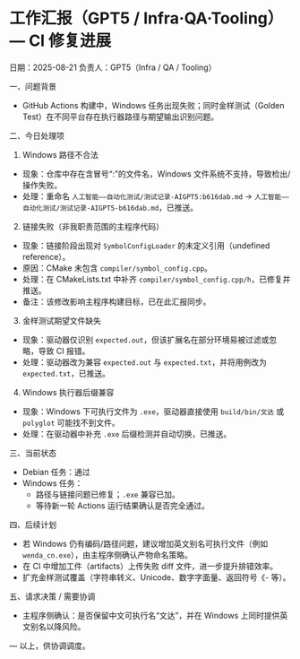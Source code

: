 # 工作汇报（GPT5 / Infra·QA·Tooling）— CI 修复进展

日期：2025-08-21
负责人：GPT5（Infra / QA / Tooling）

一、问题背景
- GitHub Actions 构建中，Windows 任务出现失败；同时金样测试（Golden Test）在不同平台存在执行器路径与期望输出识别问题。

二、今日处理项
1) Windows 路径不合法
- 现象：仓库中存在含冒号“:”的文件名，Windows 文件系统不支持，导致检出/操作失败。
- 处理：重命名 `人工智能——自动化测试/测试记录-AIGPT5:b616dab.md` → `人工智能——自动化测试/测试记录-AIGPT5-b616dab.md`，已推送。

2) 链接失败（非我职责范围的主程序代码）
- 现象：链接阶段出现对 `SymbolConfigLoader` 的未定义引用（undefined reference）。
- 原因：CMake 未包含 `compiler/symbol_config.cpp`。
- 处理：在 CMakeLists.txt 中补齐 `compiler/symbol_config.cpp/h`，已修复并推送。
- 备注：该修改影响主程序构建目标，已在此汇报同步。

3) 金样测试期望文件缺失
- 现象：驱动器仅识别 `expected.out`，但该扩展名在部分环境易被过滤或忽略，导致 CI 报错。
- 处理：驱动器改为兼容 `expected.out` 与 `expected.txt`，并将用例改为 `expected.txt`，已推送。

4) Windows 执行器后缀兼容
- 现象：Windows 下可执行文件为 `.exe`，驱动器直接使用 `build/bin/文达` 或 `polyglot` 可能找不到文件。
- 处理：在驱动器中补充 `.exe` 后缀检测并自动切换，已推送。

三、当前状态
- Debian 任务：通过
- Windows 任务：
  - 路径与链接问题已修复；`.exe` 兼容已加。
  - 等待新一轮 Actions 运行结果确认是否完全通过。

四、后续计划
- 若 Windows 仍有编码/路径问题，建议增加英文别名可执行文件（例如 `wenda_cn.exe`），由主程序侧确认产物命名策略。
- 在 CI 中增加工件（artifacts）上传失败 diff 文件，进一步提升排错效率。
- 扩充金样测试覆盖（字符串转义、Unicode、数字字面量、返回符号《- 等）。

五、请求决策 / 需要协调
- 主程序侧确认：是否保留中文可执行名“文达”，并在 Windows 上同时提供英文别名以降风险。

— 以上，供协调调度。